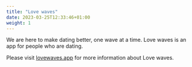 ```yaml
---
title: "Love waves"
date: 2023-03-25T12:33:46+01:00
weight: 1
---
```


We are here to make dating better, one wave at a time. Love waves is an app for people who are dating.

Please visit [lovewaves.app](https://lovewaves.app) for more information about Love waves.